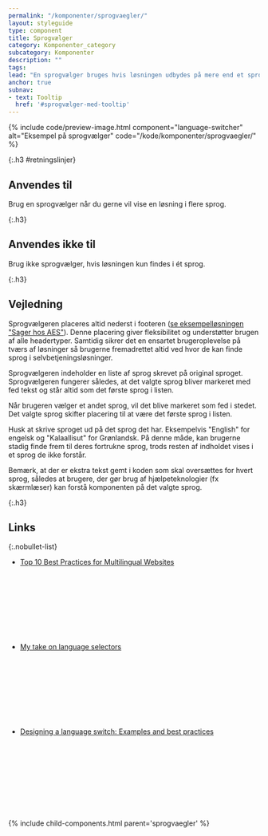 ```yaml
---
permalink: "/komponenter/sprogvaegler/"
layout: styleguide
type: component
title: Sprogvælger
category: Komponenter_category
subcategory: Komponenter
description: ""
tags:
lead: "En sprogvælger bruges hvis løsningen udbydes på mere end et sprog. Den giver brugeren mulighed for at vælge et andet sprog end løsningens standardsprog."
anchor: true
subnav:
- text: Tooltip
  href: '#sprogvælger-med-tooltip'
---
```


{% include code/preview-image.html component="language-switcher" alt="Eksempel på sprogvælger" code="/kode/komponenter/sprogvaegler/" %}

{:.h3 #retningslinjer}
## Anvendes til

Brug en sprogvælger når du gerne vil vise en løsning i flere sprog.

{:.h3}
## Anvendes ikke til

Brug ikke sprogvælger, hvis løsningen kun findes i ét sprog.

{:.h3}
## Vejledning

Sprogvælgeren placeres altid nederst i footeren (<a href="/eksempler/selvbetjeningsloesninger/#solution-7">se eksempelløsningen "Sager hos AES"</a>). Denne placering giver fleksibilitet og understøtter brugen af alle headertyper. Samtidig sikrer det en ensartet brugeroplevelse på tværs af løsninger så brugerne fremadrettet altid ved hvor de kan finde sprog i selvbetjeningsløsninger.

Sprogvælgeren indeholder en liste af sprog skrevet på original sproget. Sprogvælgeren fungerer således, at det valgte sprog bliver markeret med fed tekst og står altid som det første sprog i listen. 

Når brugeren vælger et andet sprog, vil det blive markeret som fed i stedet. Det valgte sprog skifter placering til at være det første sprog i listen. 

Husk at skrive sproget ud på det sprog det har. Eksempelvis "English" for engelsk og "Kalaallisut" for Grønlandsk. På denne måde, kan brugerne stadig finde frem til deres fortrukne sprog, trods resten af indholdet vises i et sprog de ikke forstår.

Bemærk, at der er ekstra tekst gemt i koden som skal oversættes for hvert sprog, således at brugere, der gør brug af hjælpeteknologier (fx skærmlæser) kan forstå komponenten på det valgte sprog.

{:.h3}
## Links
 
{:.nobullet-list}
- <a href="https://digital.gov/resources/top-10-best-practices-for-multilingual-websites/" class="icon-link">Top 10 Best Practices for Multilingual Websites<svg class="icon-svg" focusable="false" aria-hidden="true"><use xlink:href="#open-in-new"></use></svg></a> 
- <a href="https://uxdesign.cc/my-take-on-language-selectors-945caceb58f7" class="icon-link">My take on language selectors<svg class="icon-svg" focusable="false" aria-hidden="true"><use xlink:href="#open-in-new"></use></svg></a>
- <a href="https://usersnap.com/blog/design-language-switch/" class="icon-link">Designing a language switch: Examples and best practices<svg class="icon-svg" focusable="false" aria-hidden="true"><use xlink:href="#open-in-new"></use></svg></a>


{% include child-components.html parent='sprogvaegler' %}
